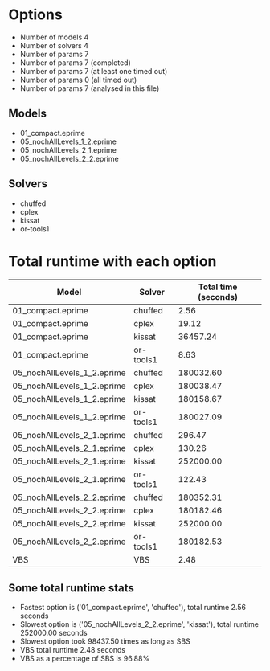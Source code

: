 

# Options


- Number of models         4
- Number of solvers        4
- Number of params         7
- Number of params         7 (completed)
- Number of params         7 (at least one timed out)
- Number of params         0 (all timed out)
- Number of params         7 (analysed in this file)


## Models


 - 01_compact.eprime
 - 05_nochAllLevels_1_2.eprime
 - 05_nochAllLevels_2_1.eprime
 - 05_nochAllLevels_2_2.eprime


## Solvers


 - chuffed
 - cplex
 - kissat
 - or-tools1


# Total runtime with each option


 | Model | Solver | Total time (seconds) | 
 | -- | -- | -- | 
 | 01_compact.eprime | chuffed | 2.56 | 
 | 01_compact.eprime | cplex | 19.12 | 
 | 01_compact.eprime | kissat | 36457.24 | 
 | 01_compact.eprime | or-tools1 | 8.63 | 
 | 05_nochAllLevels_1_2.eprime | chuffed | 180032.60 | 
 | 05_nochAllLevels_1_2.eprime | cplex | 180038.47 | 
 | 05_nochAllLevels_1_2.eprime | kissat | 180158.67 | 
 | 05_nochAllLevels_1_2.eprime | or-tools1 | 180027.09 | 
 | 05_nochAllLevels_2_1.eprime | chuffed | 296.47 | 
 | 05_nochAllLevels_2_1.eprime | cplex | 130.26 | 
 | 05_nochAllLevels_2_1.eprime | kissat | 252000.00 | 
 | 05_nochAllLevels_2_1.eprime | or-tools1 | 122.43 | 
 | 05_nochAllLevels_2_2.eprime | chuffed | 180352.31 | 
 | 05_nochAllLevels_2_2.eprime | cplex | 180182.46 | 
 | 05_nochAllLevels_2_2.eprime | kissat | 252000.00 | 
 | 05_nochAllLevels_2_2.eprime | or-tools1 | 180182.53 | 
 | VBS | VBS | 2.48 | 


## Some total runtime stats


 - Fastest option is ('01_compact.eprime', 'chuffed'), total runtime 2.56 seconds
 - Slowest option is ('05_nochAllLevels_2_2.eprime', 'kissat'), total runtime 252000.00 seconds
 - Slowest option took 98437.50 times as long as SBS
 - VBS total runtime 2.48 seconds
 - VBS as a percentage of SBS is 96.88%

